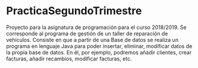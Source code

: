 # PracticaSegundoTrimestre
Proyecto para la asignatura de programación para el curso 2018/2019.
Se corresponde al programa de gestión de un taller de reparación de vehículos.
Consiste en que a partir de una Base de datos se realiza un programa en lenguaje Java para poder insertar,
eliminar, modificar datos de la propia base de datos.
En él, por ejemplo, podremos añadir clientes, crear facturas, añadir recambios,
modificar facturas, etc.
